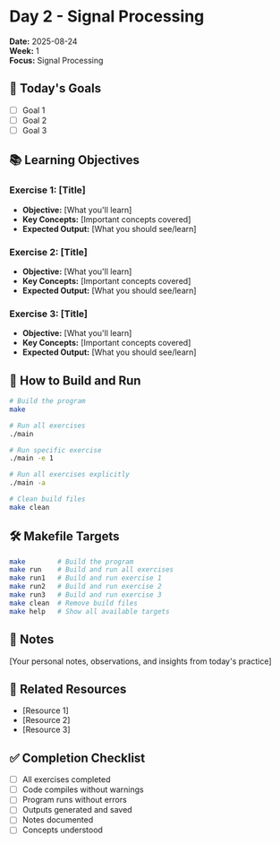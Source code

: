 # Day 2 - Signal Processing

**Date:** 2025-08-24  
**Week:** 1  
**Focus:** Signal Processing

## 🎯 Today's Goals

- [ ] Goal 1
- [ ] Goal 2  
- [ ] Goal 3

## 📚 Learning Objectives

### Exercise 1: [Title]
- **Objective:** [What you'll learn]
- **Key Concepts:** [Important concepts covered]
- **Expected Output:** [What you should see/learn]

### Exercise 2: [Title]
- **Objective:** [What you'll learn]
- **Key Concepts:** [Important concepts covered]
- **Expected Output:** [What you should see/learn]

### Exercise 3: [Title]
- **Objective:** [What you'll learn]
- **Key Concepts:** [Important concepts covered]
- **Expected Output:** [What you should see/learn]

## 🚀 How to Build and Run

```bash
# Build the program
make

# Run all exercises
./main

# Run specific exercise
./main -e 1

# Run all exercises explicitly
./main -a

# Clean build files
make clean
```

## 🛠️ Makefile Targets

```bash
make        # Build the program
make run    # Build and run all exercises
make run1   # Build and run exercise 1
make run2   # Build and run exercise 2
make run3   # Build and run exercise 3
make clean  # Remove build files
make help   # Show all available targets
```

## 📝 Notes

[Your personal notes, observations, and insights from today's practice]

## 🔗 Related Resources

- [Resource 1]
- [Resource 2]
- [Resource 3]

## ✅ Completion Checklist

- [ ] All exercises completed
- [ ] Code compiles without warnings
- [ ] Program runs without errors
- [ ] Outputs generated and saved
- [ ] Notes documented
- [ ] Concepts understood
